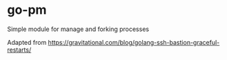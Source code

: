 # go-pm
Simple module for manage and forking processes

Adapted from https://gravitational.com/blog/golang-ssh-bastion-graceful-restarts/

